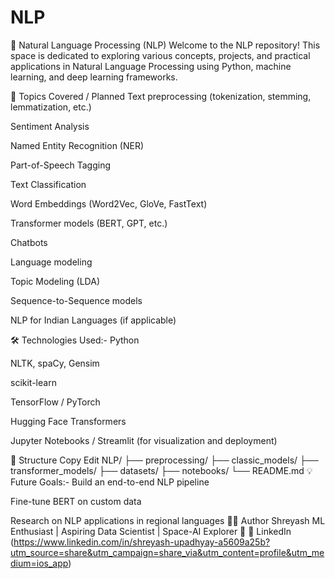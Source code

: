 # NLP
🧠 Natural Language Processing (NLP)
Welcome to the NLP repository! This space is dedicated to exploring various concepts, projects, and practical applications in Natural Language Processing using Python, machine learning, and deep learning frameworks.

🚀 Topics Covered / Planned
Text preprocessing (tokenization, stemming, lemmatization, etc.)

Sentiment Analysis

Named Entity Recognition (NER)

Part-of-Speech Tagging

Text Classification

Word Embeddings (Word2Vec, GloVe, FastText)

Transformer models (BERT, GPT, etc.)

Chatbots

Language modeling

Topic Modeling (LDA)

Sequence-to-Sequence models

NLP for Indian Languages (if applicable)

🛠️ Technologies Used:-
Python

NLTK, spaCy, Gensim

scikit-learn

TensorFlow / PyTorch

Hugging Face Transformers

Jupyter Notebooks / Streamlit (for visualization and deployment)

📂 Structure
Copy
Edit
NLP/
├── preprocessing/
├── classic_models/
├── transformer_models/
├── datasets/
├── notebooks/
└── README.md
💡 Future Goals:-
Build an end-to-end NLP pipeline

Fine-tune BERT on custom data

Research on NLP applications in regional languages 
🧑‍💻 Author
Shreyash 
ML Enthusiast | Aspiring Data Scientist | Space-AI Explorer 🚀
🔗 LinkedIn (https://www.linkedin.com/in/shreyash-upadhyay-a5609a25b?utm_source=share&utm_campaign=share_via&utm_content=profile&utm_medium=ios_app)

